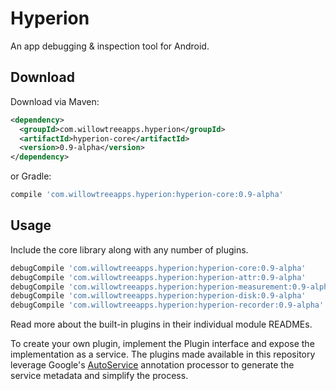 Hyperion
======

An app debugging & inspection tool for Android.

Download
--------

Download via Maven:
```xml
<dependency>
  <groupId>com.willowtreeapps.hyperion</groupId>
  <artifactId>hyperion-core</artifactId>
  <version>0.9-alpha</version>
</dependency>
```
or Gradle:
```groovy
compile 'com.willowtreeapps.hyperion:hyperion-core:0.9-alpha'
```

Usage
-----

Include the core library along with any number of plugins.

```groovy
debugCompile 'com.willowtreeapps.hyperion:hyperion-core:0.9-alpha'
debugCompile 'com.willowtreeapps.hyperion:hyperion-attr:0.9-alpha'
debugCompile 'com.willowtreeapps.hyperion:hyperion-measurement:0.9-alpha'
debugCompile 'com.willowtreeapps.hyperion:hyperion-disk:0.9-alpha'
debugCompile 'com.willowtreeapps.hyperion:hyperion-recorder:0.9-alpha'
```

Read more about the built-in plugins in their individual module READMEs.

To create your own plugin, implement the Plugin interface and expose the implementation as a service. The plugins made available in this repository leverage Google's [AutoService][1] annotation processor to generate the service metadata and simplify the process.

 [1]: https://github.com/google/auto/tree/master/service